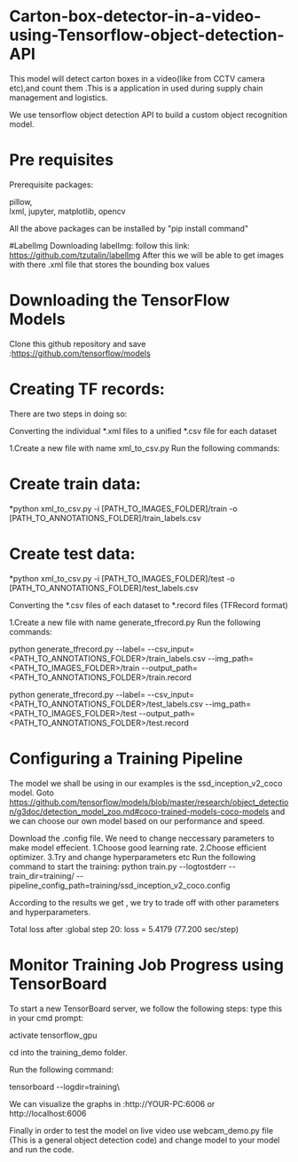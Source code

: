 # Carton-box-detector-in-a-video-using-Tensorflow-object-detection-API
This model will detect carton boxes in a video(like from CCTV camera etc),and count them .This is a application in used during supply chain management and logistics.

We use tensorflow object detection API to build a custom object recognition model.

# Pre requisites
Prerequisite packages:

pillow, 	
lxml, 
jupyter, 
matplotlib, 
opencv

All the above packages can be installed by "pip install command"

#LabelImg
Downloading labelImg:
follow this link: https://github.com/tzutalin/labelImg
After this we will be able to get images with there .xml file that stores the bounding box values

# Downloading the TensorFlow Models
Clone this github repository and save :https://github.com/tensorflow/models

# Creating TF records:
There are two steps in doing so:

Converting the individual *.xml files to a unified *.csv file for each dataset

1.Create a new file with name xml_to_csv.py
Run the following commands:

# Create train data:
*python xml_to_csv.py -i [PATH_TO_IMAGES_FOLDER]/train -o [PATH_TO_ANNOTATIONS_FOLDER]/train_labels.csv

# Create test data:
*python xml_to_csv.py -i [PATH_TO_IMAGES_FOLDER]/test -o [PATH_TO_ANNOTATIONS_FOLDER]/test_labels.csv

Converting the *.csv files of each dataset to *.record files (TFRecord format)




1.Create a new file with name generate_tfrecord.py
Run the following commands:

python generate_tfrecord.py --label=<LABEL> --csv_input=<PATH_TO_ANNOTATIONS_FOLDER>/train_labels.csv
--img_path=<PATH_TO_IMAGES_FOLDER>/train  --output_path=<PATH_TO_ANNOTATIONS_FOLDER>/train.record

python generate_tfrecord.py --label=<LABEL> --csv_input=<PATH_TO_ANNOTATIONS_FOLDER>/test_labels.csv
--img_path=<PATH_TO_IMAGES_FOLDER>/test
--output_path=<PATH_TO_ANNOTATIONS_FOLDER>/test.record

# Configuring a Training Pipeline
The model we shall be using in our examples is the ssd_inception_v2_coco model.
Goto https://github.com/tensorflow/models/blob/master/research/object_detection/g3doc/detection_model_zoo.md#coco-trained-models-coco-models
and we can choose our own model based on our performance and speed.

Download the .config file.
We need to change neccessary parameters to make model effecient.
1.Choose good learning rate.
2.Choose efficient optimizer.
3.Try and change hyperparameters
etc
Run the following command to start the training:
python train.py --logtostderr --train_dir=training/ --pipeline_config_path=training/ssd_inception_v2_coco.config

According to the results we get , we try to trade off with other parameters and hyperparameters.

Total loss after :global step 20: loss = 5.4179 (77.200 sec/step)
# Monitor Training Job Progress using TensorBoard

To start a new TensorBoard server, we follow the following steps:
type this in your cmd prompt:

activate tensorflow_gpu

cd into the training_demo folder.

Run the following command:

tensorboard --logdir=training\

We can visualize the graphs in :http://YOUR-PC:6006 or http://localhost:6006

Finally in order to test the model on live video use webcam_demo.py file (This is a general object detection code) 
and change model to your model and run the code.









